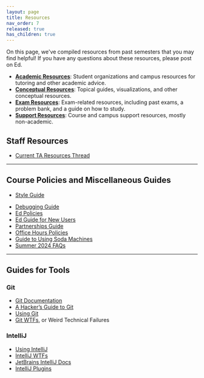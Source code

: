 ```yaml
---
layout: page
title: Resources
nav_order: 7
released: true
has_children: true
---
```


On this page, we've compiled resources from past semesters that you may find helpful! If you have any questions about these resources, please post on Ed.

- [**Academic Resources**](academic/index.md): Student organizations and campus resources for tutoring and other academic advice.
- [**Conceptual Resources**](conceptual/index.md): Topical guides, visualizations, and other conceptual resources.
- [**Exam Resources**](exams/index.md): Exam-related resources, including past exams, a problem bank, and a guide on how to study.
- [**Support Resources**](support/index.md): Course and campus support resources, mostly non-academic.

## Staff Resources

- [Current TA Resources Thread](https://edstem.org/us/courses/53369/discussion/4167249)

---

## Course Policies and Miscellaneous Guides

<!-- - [Beacon Guide](guides/beacon-guide.html) -->
<!-- - [Gitbugs Guide](guides/gitbugs) -->

- [Style Guide](guides/style/index.md)
<!-- - [Discord Guide for Remote Labs](guides/discord/index.md) -->
- [Debugging Guide](guides/intellij/debugging.md)
- [Ed Policies](guides/ed/index.md)
- [Ed Guide for New Users](guides/ed/ed-guide.md)
- [Partnerships Guide](guides/partnerships/index.md)
- [Office Hours Policies](guides/oh/index.md)
- [Guide to Using Soda Machines](guides/soda-machines/index.md)
- [Summer 2024 FAQs](summer/index.md)

---

## Guides for Tools

### Git

- [Git Documentation](http://git-scm.com/doc)
- [A Hacker’s Guide to Git](https://wildlyinaccurate.com/a-hackers-guide-to-git/)
- [Using Git](guides/git/index.md)
- [Git WTFs](guides/git/wtfs.md), or Weird Technical Failures

### IntelliJ

- [Using IntelliJ](guides/intellij/index.md)
- [IntelliJ WTFs](guides/intellij/wtfs/index.md)
- [JetBrains IntelliJ Docs](https://www.jetbrains.com/help/idea/getting-started.html)
- [IntelliJ Plugins](guides/intellij/plugins.md)

